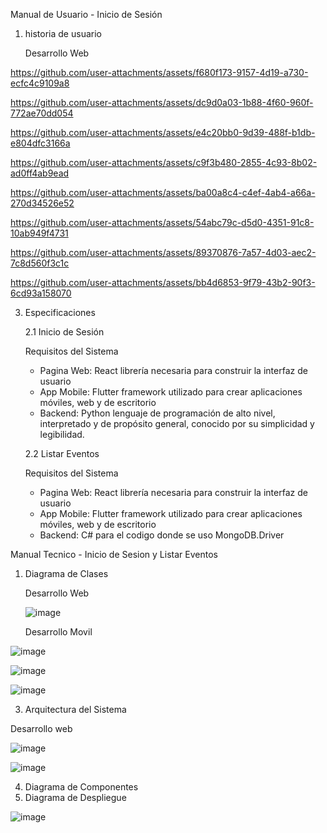 Manual de Usuario - Inicio de Sesión
1. historia de usuario

   Desarrollo Web

https://github.com/user-attachments/assets/f680f173-9157-4d19-a730-ecfc4c9109a8



https://github.com/user-attachments/assets/dc9d0a03-1b88-4f60-960f-772ae70dd054



https://github.com/user-attachments/assets/e4c20bb0-9d39-488f-b1db-e804dfc3166a



https://github.com/user-attachments/assets/c9f3b480-2855-4c93-8b02-ad0ff4ab9ead



https://github.com/user-attachments/assets/ba00a8c4-c4ef-4ab4-a66a-270d34526e52



https://github.com/user-attachments/assets/54abc79c-d5d0-4351-91c8-10ab949f4731



https://github.com/user-attachments/assets/89370876-7a57-4d03-aec2-7c8d560f3c1c



https://github.com/user-attachments/assets/bb4d6853-9f79-43b2-90f3-6cd93a158070


   
3. Especificaciones

   
   2.1 Inicio de Sesión

      Requisitos del Sistema
   
     - Pagina Web: React librería necesaria para construir la interfaz de usuario
     - App Mobile: Flutter framework utilizado para crear aplicaciones móviles, web y de escritorio
     - Backend: Python lenguaje de programación de alto nivel, interpretado y de propósito general, conocido por su 
       simplicidad y legibilidad.
   
   2.2 Listar Eventos
  
     Requisitos del Sistema
  
   - Pagina Web: React librería necesaria para construir la interfaz de usuario
   - App Mobile: Flutter framework utilizado para crear aplicaciones móviles, web y de escritorio
   - Backend: C# para el codigo donde se uso MongoDB.Driver



Manual Tecnico - Inicio de Sesion y Listar Eventos
1. Diagrama de Clases

   Desarrollo Web
   
   ![image](https://github.com/user-attachments/assets/636ca495-de93-4c9b-9165-76fb65e89b26)


   Desarrollo Movil

![image](https://github.com/user-attachments/assets/26f121ed-b329-4b20-815c-1d740c011277)

![image](https://github.com/user-attachments/assets/25aeb826-1044-4ea7-bc71-0bca3cb2b8ef)

![image](https://github.com/user-attachments/assets/1facd0a4-8596-4c91-9153-cde365de58d3)


3. Arquitectura del Sistema

Desarrollo web

![image](https://github.com/user-attachments/assets/da713d72-7f61-430b-973e-4600453d52ba)


![image](https://github.com/user-attachments/assets/fcf08d28-ad30-44d4-873a-b3b4ec800ba1)

4. Diagrama de Componentes
5. Diagrama de Despliegue

![image](https://github.com/user-attachments/assets/c5c7cde7-e325-4921-91e2-2de372012335)


